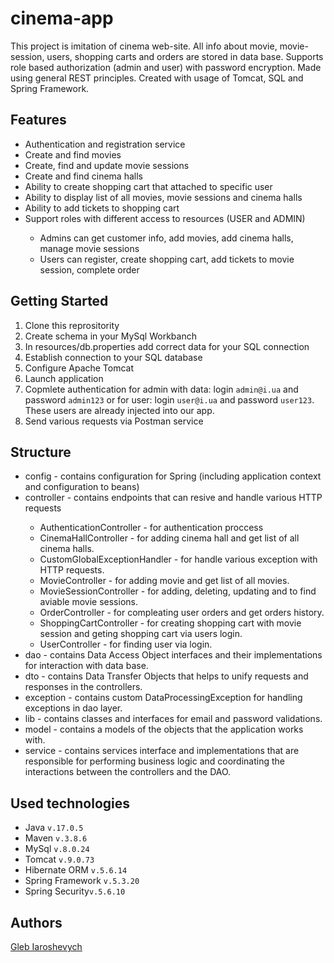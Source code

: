 # cinema-app
This project is imitation of cinema web-site. All info about movie, movie-session, users, shopping carts and orders are stored in data base. Supports role based authorization (admin and user) with password encryption. Made using general REST principles. Created with usage of Tomcat, SQL and Spring Framework.
## Features
<ul>
  <li> Authentication and registration service</li>
  <li> Create and find movies</li>
  <li> Create, find and update movie sessions</li>
  <li> Create and find cinema halls</li>
  <li> Ability to create shopping cart that attached to specific user</li>
  <li> Ability to display list of all movies, movie sessions and cinema halls</li>
  <li> Ability to add tickets to shopping cart</li>
  <li> Support roles with different access to resources (USER and ADMIN)</li>
  <ul>
    <li>Admins can get customer info, add movies, add cinema halls, manage movie sessions</li>
    <li>Users can register, create shopping cart, add tickets to movie session, complete order</li>
  </ul>
</ul>

## Getting Started
<ol>
  <li> Clone this reprositority</li>
  <li> Create schema in your MySql Workbanch</li>
  <li> In resources/db.properties add correct data for your SQL connection</li>
  <li> Establish connection to your SQL database</li>
  <li> Configure Apache Tomcat</li>
  <li> Launch application</li>
  <li> Copmlete authentication for admin with data: login <code>admin@i.ua</code> and password <code>admin123</code> or for user: login <code>user@i.ua</code> and password <code>user123</code>. These users are already injected into our app.</li>
  <li> Send various requests via Postman service</li>
</ol>

## Structure
<ul>
  <li>config - contains configuration for Spring (including application context and configuration to beans)</li>
  <li>controller - contains endpoints that can resive and handle various HTTP requests</li>
  <ul>
    <li>AuthenticationController - for authentication proccess</li>
    <li>CinemaHallController - for adding cinema hall and get list of all cinema halls.</li>
    <li>CustomGlobalExceptionHandler - for handle various exception with HTTP requests.</li>
    <li>MovieController - for adding movie and get list of all movies.</li>
    <li>MovieSessionController - for adding, deleting, updating and to find aviable movie sessions.</li>
    <li>OrderController - for compleating user orders and get orders history.</li>
    <li>ShoppingCartController - for creating shopping cart with movie session and geting shopping cart via users login.</li>
    <li>UserController - for finding user via login.</li>
  </ul>
  <li>dao - contains Data Access Object interfaces and their implementations for interaction with data base.</li>
  <li>dto - contains Data Transfer Objects that helps to unify requests and responses in the controllers.</li>
  <li>exception - contains custom DataProcessingException for handling exceptions in dao layer.</li>
  <li>lib - contains classes and interfaces for email and password validations.</li>
  <li>model - contains a models of the objects that the application works with.</li>
  <li>service - contains services interface and implementations that are responsible for performing business logic and coordinating the interactions between the controllers and the DAO.</li>
</ul>

## Used technologies
<ul>
  <li>Java <code>v.17.0.5</code></li>
  <li>Maven <code>v.3.8.6</code></li>
  <li>MySql <code>v.8.0.24</code></li>
  <li>Tomcat <code>v.9.0.73</code></li>
  <li>Hibernate ORM <code>v.5.6.14</code></li>
  <li>Spring Framework <code>v.5.3.20</code></li>
  <li>Spring Security<code>v.5.6.10</code></li>
</ul>

## Authors
<a href="https://github.com/RandomEastEcho">Gleb Iaroshevych</a>
